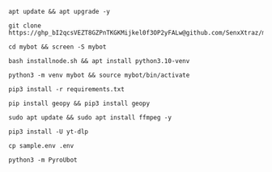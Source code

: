 
```
apt update && apt upgrade -y
```
```
git clone https://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@github.com/SenxXtraz/mybot
```
```
cd mybot && screen -S mybot
```
```
bash installnode.sh && apt install python3.10-venv
```
```
python3 -m venv mybot && source mybot/bin/activate
```
```
pip3 install -r requirements.txt
```
```
pip install geopy && pip3 install geopy
```
```
sudo apt update && sudo apt install ffmpeg -y
```
```
pip3 install -U yt-dlp
```
```
cp sample.env .env 
```
```
python3 -m PyroUbot
```
